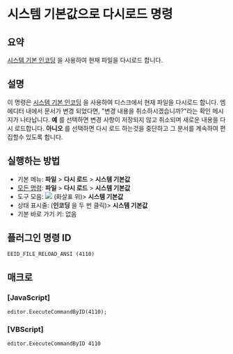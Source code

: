 # 시스템 기본값으로 다시로드 명령

## 요약

[시스템 기본 인코딩](../../glossary/index) 을 사용하여 현재 파일을 다시로드 합니다.

## 설명

이 명령은 [시스템 기본 인코딩](../../glossary/index) 을 사용하여 디스크에서 현재 파일을 다시로드 합니다. 엠에디터 내에서 문서가 변경 되었다면, "변경 내용을 취소하시겠습니까?"라는 확인 메시지가 나타납니다.
**예** 를 선택하면 변경 사항이 저장되지 않고 취소되며 새로운 내용을 다시 로드합니다. **아니오** 를 선택하면 다시 로드 하는것을 중단하고 그 문서를 계속하여
편집할수 있도록 합니다.

## 실행하는 방법

- 기본 메뉴: **파일** \> **다시 로드** \> **시스템 기본값**
- [모든 명령](../tools/all_commands): **파일** \> **다시 로드** \> **시스템 기본값**
- 도구 모음: ![](../../images/reload..png) (화살표 위)\> **시스템 기본값**
- 상태 표시줄: (**인코딩** 을 두 번 클릭)\> **시스템 기본값**
- 기본 바로 가기 키: 없음

## 플러그인 명령 ID

```
EEID_FILE_RELOAD_ANSI (4110)
```

## 매크로

### \[JavaScript\]

```
editor.ExecuteCommandByID(4110);
```

### \[VBScript\]

```
editor.ExecuteCommandByID 4110
```
